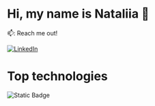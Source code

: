 # Hi, my name is Nataliia 👋

📫: Reach me out!

[![LinkedIn](https://img.shields.io/badge/Nataliia-Pashchenko-blue?style=flat&logo=linkedin&labelColor=blue)](https://www.linkedin.com/in/nataliia-pashchenko-frontenddeveloper/)


# Top technologies

![Static Badge](https://img.shields.io/badge/React-%2361DAFB?logo=react&logoColor=%2361DAFB)


<!--
**NataPas2021/NataPas2021** is a ✨ _special_ ✨ repository because its `README.md` (this file) appears on your GitHub profile.

Here are some ideas to get you started:

- 🔭 I’m currently working on ...
- 🌱 I’m currently learning ...
- 👯 I’m looking to collaborate on ...
- 🤔 I’m looking for help with ...
- 💬 Ask me about ...
- 📫 How to reach me: ...
- 😄 Pronouns: ...
- ⚡ Fun fact: ...
-->
